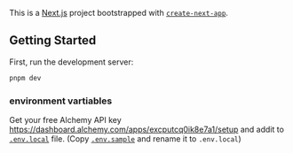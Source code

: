 This is a [Next.js](https://nextjs.org/) project bootstrapped with [`create-next-app`](https://github.com/vercel/next.js/tree/canary/packages/create-next-app).

## Getting Started

First, run the development server:

```bash
pnpm dev
```

### environment vartiables

Get your free Alchemy API key https://dashboard.alchemy.com/apps/excputcq0ik8e7a1/setup and addit to [`.env.local`](.env.local) file. (Copy [`.env.sample`](.env.sample) and rename it to `.env.local`)

